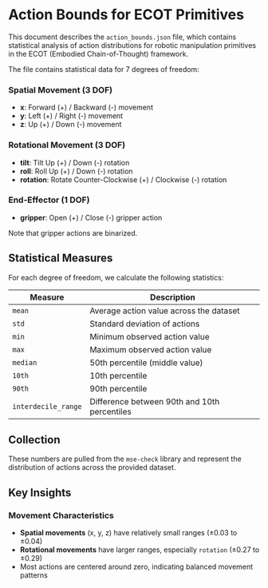 # Action Bounds for ECOT Primitives

This document describes the `action_bounds.json` file, which contains statistical analysis of action distributions for robotic manipulation primitives in the ECOT (Embodied Chain-of-Thought) framework.


The file contains statistical data for 7 degrees of freedom:

### Spatial Movement (3 DOF)
- **x**: Forward (+) / Backward (-) movement
- **y**: Left (+) / Right (-) movement
- **z**: Up (+) / Down (-) movement

### Rotational Movement (3 DOF)
- **tilt**: Tilt Up (+) / Down (-) rotation
- **roll**: Roll Up (+) / Down (-) rotation
- **rotation**: Rotate Counter-Clockwise (+) / Clockwise (-) rotation

### End-Effector (1 DOF)
- **gripper**: Open (+) / Close (-) gripper action

Note that gripper actions are binarized.

## Statistical Measures

For each degree of freedom, we calculate the following statistics:

| Measure | Description |
|---------|-------------|
| `mean` | Average action value across the dataset |
| `std` | Standard deviation of actions |
| `min` | Minimum observed action value |
| `max` | Maximum observed action value |
| `median` | 50th percentile (middle value) |
| `10th` | 10th percentile |
| `90th` | 90th percentile |
| `interdecile_range` | Difference between 90th and 10th percentiles |

## Collection

These numbers are pulled from the `mse-check` library and represent the distribution of actions across the provided dataset.

## Key Insights

### Movement Characteristics
- **Spatial movements** (x, y, z) have relatively small ranges (±0.03 to ±0.04)
- **Rotational movements** have larger ranges, especially `rotation` (±0.27 to ±0.29)
- Most actions are centered around zero, indicating balanced movement patterns
